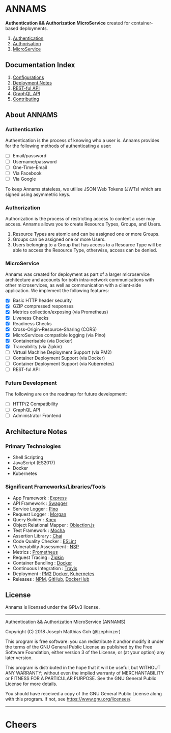 # ANNAMS
**Authentication && Authorization MicroService** created for container-based deployments.

1. [Authentication](#authentication)
2. [Authorisation](#authorization)
3. [MicroService](#microservice)

## Documentation Index

1. [Configurations](./docs/configuration.md)
2. [Deployment Notes](./docs/deployment.md)
3. [REST-ful API](./docs/api-restful.md)
4. [GraphQL API](./docs/api-graphql.md)
5. [Contributing](./docs/contributing.md)

## About ANNAMS
### Authentication
Authentication is the process of knowing who a user is. Annams provides for the following methods of authenticating a user:

- [ ] Email/password
- [ ] Username/password
- [ ] One-Time-Email
- [ ] Via Facebook
- [ ] Via Google

To keep Annams stateless, we utilise JSON Web Tokens (JWTs) which are signed using asymmetric keys.

### Authorization
Authorization is the process of restricting access to content a user may access. Annams allows you to create Resource Types, Groups, and Users.

1. Resource Types are atomic and can be assigned one or more Groups.
2. Groups can be assigned one or more Users.
3. Users belonging to a Group that has access to a Resource Type will be able to access the Resource Type, otherwise, access can be denied.

### MicroService
Annams was created for deployment as part of a larger microservice architecture and accounts for both intra-network communications with other microservices, as well as communication with a client-side application. We implement the following features:

- [x] Basic HTTP header security
- [x] GZIP compressed responses
- [x] Metrics collection/exposing (via Prometheus)
- [x] Liveness Checks
- [x] Readiness Checks
- [x] Cross-Origin-Resource-Sharing (CORS)
- [x] MicroServices compatible logging (via Pino)
- [x] Containerisable (via Docker)
- [x] Traceability (via Zipkin)
- [ ] Virtual Machine Deployment Support (via PM2)
- [ ] Container Deployment Support (via Docker)
- [ ] Container Deployment Support (via Kubernetes)
- [ ] REST-ful API

### Future Development
The following are on the roadmap for future development:

- [ ] HTTP/2 Compatibility
- [ ] GraphQL API
- [ ] Administrator Frontend

## Architecture Notes
### Primary Technologies
- Shell Scripting
- JavaScript (ES2017)
- Docker
- Kubernetes

### Significant Frameworks/Libraries/Tools
- App Framework : [Express](https://github.com/expressjs/express)
- API Framework : [Swagger](https://swagger.io/)
- Service Logger : [Pino](https://github.com/pinojs/pino)
- Request Logger : [Morgan](https://github.com/expressjs/morgan)
- Query Builder : [Knex](http://knexjs.org/)
- Object Relational Mapper : [Objection.js](https://github.com/Vincit/objection.js/)
- Test Framework : [Mocha](https://mochajs.org/)
- Assertion Library : [Chai](http://chaijs.com/)
- Code Quality Checker : [ESLint](https://eslint.org/)
- Vulnerability Assessment : [NSP](https://github.com/nodesecurity/nsp)
- Metrics : [Prometheus](https://prometheus.io/)
- Request Tracing : [Zipkin](https://zipkin.io/)
- Container Bundling : [Docker](https://www.docker.com/)
- Continuous Integration : [Travis](https://travis-ci.org/)
- Deployment : [PM2](https://github.com/Unitech/pm2) [Docker](https://www.docker.com/), [Kubernetes](https://kubernetes.io/)
- Releases : [NPM](https://www.npmjs.com/), [GitHub](https://github.com), [DockerHub](https://hub.docker.com)

## License

Annams is licensed under the GPLv3 license.

- - -

Authentication && Authorization MicroService (ANNAMS)

Copyright (C) 2018 Joseph Matthias Goh (@zephinzer)

This program is free software: you can redistribute it and/or modify
it under the terms of the GNU General Public License as published by
the Free Software Foundation, either version 3 of the License, or
(at your option) any later version.

This program is distributed in the hope that it will be useful,
but WITHOUT ANY WARRANTY; without even the implied warranty of
MERCHANTABILITY or FITNESS FOR A PARTICULAR PURPOSE.  See the
GNU General Public License for more details.

You should have received a copy of the GNU General Public License
along with this program.  If not, see <https://www.gnu.org/licenses/>.

- - -

# Cheers